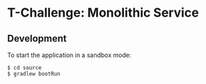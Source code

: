 # T-Challenge: Monolithic Service

## Development
To start the application in a sandbox mode:
```
$ cd source
$ gradlew bootRun
```
